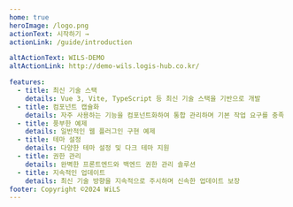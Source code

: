 ```yaml
---
home: true
heroImage: /logo.png
actionText: 시작하기 →
actionLink: /guide/introduction

altActionText: WILS-DEMO
altActionLink: http://demo-wils.logis-hub.co.kr/

features:
  - title: 최신 기술 스택
    details: Vue 3, Vite, TypeScript 등 최신 기술 스택을 기반으로 개발
  - title: 컴포넌트 캡슐화
    details: 자주 사용하는 기능을 컴포넌트화하여 통합 관리하며 기본 작업 요구를 충족
  - title: 풍부한 예제
    details: 일반적인 웹 플러그인 구현 예제
  - title: 테마 설정
    details: 다양한 테마 설정 및 다크 테마 지원
  - title: 권한 관리
    details: 완벽한 프론트엔드와 백엔드 권한 관리 솔루션
  - title: 지속적인 업데이트
    details: 최신 기술 방향을 지속적으로 주시하며 신속한 업데이트 보장
footer: Copyright ©2024 WiLS
---
```

